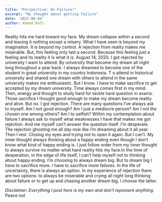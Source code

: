 ```yaml
---
title: "Perspective: On Failure!"
excerpt: "My thought about getting failure"
date: '2021-08-04'
author: Ahmad Rafi
---
```


Reality hits me hard toward my face. My dream collapse within a second and leaving it nothing except a misery. What I have seen is beyond my imagination. It is beyond my control. A rejection from reality makes me miserable. But, this feeling only last a second. Because this feeling just a feeling and its reality it is what it is.
August 14, 2020. I got rejected by university I want to attend. By university that become my dream all night long throughout a year back. I always dreamed to become one of the student in great university in my country Indonesia. T
o attend in historical university and shared one dream with others to attend in the same university makes me enthusiastic. But I know. I have to make sacrifice to get accepted by my dream university. Time always comes first in my mind. Then, energy and thought to study hard for tackle hard question in exams. Those sacrifice I thought good enough to make my dream become reality and alive. But no. I got rejection.
There are many questions I’ve always ask to myself. Am I not good enough? Am I just a mediocre person? Am I not the chosen one among others? Am I to selfish? Within my contemplation about failure I always ask to myself what weaknesses I have that makes me got rejection. And me myself can’t answer the question itself. I’m desperate. The rejection ghosting me all day now like I’m dreaming about it all year.
Then I rest. Closing my eyes and trying not to open it again. But I can’t. My inner thought always thinking about a happy ending even though I don’t know what kind of happy ending is. I just follow order from my inner thought to always survive no matter what hard reality hits my face.In the time of desperation, in the edge of life itself, I can’t help myself not to thinking about happy ending. I’m choosing to always dream big. But to dream big I have to sacrifice more. I have to sacrifice more failures. In the life of uncertainty, there is always an option. In my experience of rejection there are two options: to always be miserable and crying all night long thinking about failure or to get up and chasing another dream big. I choose the latter.

*Disclaimer: Everything I post here is my own and don't represent anything.*
Peace out
